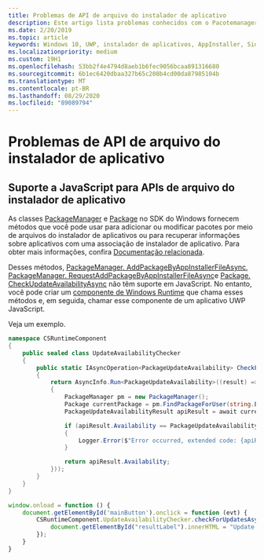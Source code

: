 ```yaml
---
title: Problemas de API de arquivo do instalador de aplicativo
description: Este artigo lista problemas conhecidos com o Pacotemanager e as APIs de pacote para o gerenciamento de arquivos do instalador de aplicativos.
ms.date: 2/20/2019
ms.topic: article
keywords: Windows 10, UWP, instalador de aplicativos, AppInstaller, Sideload, API
ms.localizationpriority: medium
ms.custom: 19H1
ms.openlocfilehash: 53bb2f4e4794d8aeb1b6fec9056bcaa891316680
ms.sourcegitcommit: 6b1ec6420dbaa327b65c208b4cd00da87985104b
ms.translationtype: MT
ms.contentlocale: pt-BR
ms.lasthandoff: 08/29/2020
ms.locfileid: "89089794"
---
```

# <a name="app-installer-file-api-issues"></a>Problemas de API de arquivo do instalador de aplicativo

## <a name="javascript-support-for-app-installer-file-apis"></a>Suporte a JavaScript para APIs de arquivo do instalador de aplicativo

As classes [PackageManager](/uwp/api/windows.management.deployment.packagemanager) e [Package](/uwp/api/windows.applicationmodel.package) no SDK do Windows fornecem métodos que você pode usar para adicionar ou modificar pacotes por meio de arquivos do instalador de aplicativos ou para recuperar informações sobre aplicativos com uma associação de instalador de aplicativo. Para obter mais informações, confira [Documentação relacionada](app-installer-documentation.md).

Desses métodos, [PackageManager. AddPackageByAppInstallerFileAsync](/uwp/api/windows.management.deployment.packagemanager.addpackagebyappinstallerfileasync), [PackageManager. RequestAddPackageByAppInstallerFileAsync](/uwp/api/windows.management.deployment.packagemanager.requestaddpackagebyappinstallerfileasync)e [Package. CheckUpdateAvailabilityAsync](/uwp/api/windows.applicationmodel.package.checkupdateavailabilityasync) não têm suporte em JavaScript. No entanto, você pode criar um [componente de Windows Runtime](/windows/uwp/winrt-components/walkthrough-creating-a-simple-windows-runtime-component-and-calling-it-from-javascript) que chama esses métodos e, em seguida, chamar esse componente de um aplicativo UWP JavaScript.

Veja um exemplo.

```csharp
namespace CSRuntimeComponent
{
    public sealed class UpdateAvailabilityChecker
    {
        public static IAsyncOperation<PackageUpdateAvailability> CheckForUpdatesAsync()
        {
            return AsyncInfo.Run<PackageUpdateAvailability>((result) => Task.Run<PackageUpdateAvailability>(async () =>
            {
                PackageManager pm = new PackageManager();
                Package currentPackage = pm.FindPackageForUser(string.Empty, Package.Current.Id.FullName);
                PackageUpdateAvailabilityResult apiResult = await currentPackage.CheckUpdateAvailabilityAsync();

                if (apiResult.Availability == PackageUpdateAvailability.Error)
                {
                    Logger.Error($"Error occurred, extended code: {apiResult.ExtendedError}");
                }

                return apiResult.Availability;
            }));
        }
    }
}
```

```javascript
window.onload = function () {
    document.getElementById('mainButton').onclick = function (evt) {
        CSRuntimeComponent.UpdateAvailabilityChecker.checkForUpdatesAsync().done(function (result) {
            document.getElementById("resultLabel").innerHTML = "Update availability result:" + result;
        });
    }
}
```